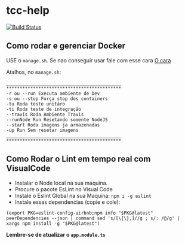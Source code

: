 # tcc-help
[![Build Status](https://travis-ci.org/pedrohlcastro/tcc-help.svg?branch=master)](https://travis-ci.org/pedrohlcastro/tcc-help)

## Como rodar e gerenciar Docker

USE o `manage.sh`. Se nao conseguir usar fale com esse cara [O cara](https://www.doctoralia.com.br/enfermidade/demencia-14275/especialistas/belo+horizonte-116720-1)

Atalhos, no `manage.sh`:

````
___________________________________________
*******************************************
-r ou --run Executa ambiente de Dev
-s ou --stop Força stop dos containers
-tu Roda teste unitáro
-ti Roda teste de integração
--travis Roda Ambiente Travis
--runNode Run Resetando somente NodeJS
--start Roda imagens ja armazenadas
-up Run Sem resetar imagens
___________________________________________
*******************************************
````

## Como Rodar o Lint em tempo real com VisualCode

* Instalar o Node local na sua maquina.
* Procure o pacote EsLint no Visual Code
* Instale o Eslint Global na sua Maquina: `npm i -g eslint`
* Instale essas dependencias (copie e cole): 

````
(export PKG=eslint-config-airbnb;npm info "$PKG@latest" peerDependencies --json | command sed 's/[\{\},]//g ; s/: /@/g' | xargs npm install -g "$PKG@latest")
````

**Lembre-se de atualizar o `app.module.ts`**


